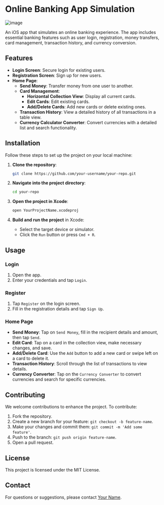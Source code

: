 # Online Banking App Simulation

![image](https://github.com/papulik/Collab-Group-N1/assets/63560236/c63ac34e-d7c0-4eb9-9af4-362618489840)

An iOS app that simulates an online banking experience. The app includes essential banking features such as user login, registration, money transfers, card management, transaction history, and currency conversion.

## Features

- **Login Screen**: Secure login for existing users.
- **Registration Screen**: Sign up for new users.
- **Home Page**: 
  - **Send Money**: Transfer money from one user to another.
  - **Card Management**: 
    - **Horizontal Collection View**: Display all current cards.
    - **Edit Cards**: Edit existing cards.
    - **Add/Delete Cards**: Add new cards or delete existing ones.
  - **Transaction History**: View a detailed history of all transactions in a table view.
  - **Currency Calculator Converter**: Convert currencies with a detailed list and search functionality.

## Installation

Follow these steps to set up the project on your local machine:

1. **Clone the repository**:

    ```bash
    git clone https://github.com/your-username/your-repo.git
    ```

2. **Navigate into the project directory**:

    ```bash
    cd your-repo
    ```

3. **Open the project in Xcode**:

    ```bash
    open YourProjectName.xcodeproj
    ```

4. **Build and run the project** in Xcode:

    - Select the target device or simulator.
    - Click the `Run` button or press `Cmd + R`.

## Usage

### Login

1. Open the app.
2. Enter your credentials and tap `Login`.

### Register

1. Tap `Register` on the login screen.
2. Fill in the registration details and tap `Sign Up`.

### Home Page

- **Send Money**: Tap on `Send Money`, fill in the recipient details and amount, then tap `Send`.
- **Edit Card**: Tap on a card in the collection view, make necessary changes, and save.
- **Add/Delete Card**: Use the `Add` button to add a new card or swipe left on a card to delete it.
- **Transaction History**: Scroll through the list of transactions to view details.
- **Currency Converter**: Tap on the `Currency Converter` to convert currencies and search for specific currencies.

## Contributing

We welcome contributions to enhance the project. To contribute:

1. Fork the repository.
2. Create a new branch for your feature: `git checkout -b feature-name`.
3. Make your changes and commit them: `git commit -m 'Add some feature'`.
4. Push to the branch: `git push origin feature-name`.
5. Open a pull request.

## License

This project is licensed under the MIT License.

## Contact

For questions or suggestions, please contact [Your Name](mailto:your-email@example.com).
